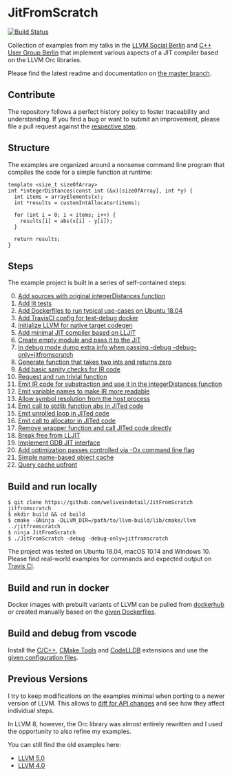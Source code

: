 # JitFromScratch

[![Build Status](https://travis-ci.org/weliveindetail/JitFromScratch.svg?branch=master)](https://travis-ci.org/weliveindetail/JitFromScratch/branches/)

Collection of examples from my talks in the [LLVM Social Berlin](https://www.meetup.com/de-DE/LLVM-Social-Berlin/) and [C++ User Group Berlin](https://www.meetup.com/de-DE/berlincplusplus/) that implement various aspects of a JIT compiler based on the LLVM Orc libraries.

Please find the latest readme and documentation on [the master branch](https://github.com/weliveindetail/JitFromScratch).

## Contribute

The repository follows a perfect history policy to foster traceability and understanding. If you find a bug or want to submit an improvement, please file a pull request against the [respective step](
https://github.com/weliveindetail/JitFromScratch/branches/all?query=llvm08/steps/A).

## Structure

The examples are organized around a nonsense command line program that compiles the code for a simple function at runtime:

```
template <size_t sizeOfArray>
int *integerDistances(const int (&x)[sizeOfArray], int *y) {
  int items = arrayElements(x);
  int *results = customIntAllocator(items);

  for (int i = 0; i < items; i++) {
    results[i] = abs(x[i] - y[i]);
  }

  return results;
}
```

## Steps

The example project is built in a series of self-contained steps:

0. [Add sources with original integerDistances function](https://github.com/weliveindetail/JitFromScratch/commit/1e459e7)
1. [Add lit tests](https://github.com/weliveindetail/JitFromScratch/commit/822acce)
2. [Add Dockerfiles to run typical use-cases on Ubuntu 18.04](https://github.com/weliveindetail/JitFromScratch/commit/bafa17e)
3. [Add TravisCI config for test-debug docker](https://github.com/weliveindetail/JitFromScratch/commit/fb5ea32)
4. [Initialize LLVM for native target codegen](https://github.com/weliveindetail/JitFromScratch/commit/9bf5f20)
5. [Add minimal JIT compiler based on LLJIT](https://github.com/weliveindetail/JitFromScratch/commit/58e6fea)
6. [Create empty module and pass it to the JIT](https://github.com/weliveindetail/JitFromScratch/commit/0143437)
7. [In debug mode dump extra info when passing -debug -debug-only=jitfromscratch](https://github.com/weliveindetail/JitFromScratch/commit/ec22b9a)
8. [Generate function that takes two ints and returns zero](https://github.com/weliveindetail/JitFromScratch/commit/3056f11)
9. [Add basic sanity checks for IR code](https://github.com/weliveindetail/JitFromScratch/commit/a8229d0)
10. [Request and run trivial function](https://github.com/weliveindetail/JitFromScratch/commit/afb42bd)
11. [Emit IR code for substraction and use it in the integerDistances function](https://github.com/weliveindetail/JitFromScratch/commit/5a2ff20)
12. [Emit variable names to make IR more readable](https://github.com/weliveindetail/JitFromScratch/commit/8bfbbef)
13. [Allow symbol resolution from the host process](https://github.com/weliveindetail/JitFromScratch/commit/78d8753)
14. [Emit call to stdlib function abs in JITed code](https://github.com/weliveindetail/JitFromScratch/commit/54964d7)
15. [Emit unrolled loop in JITed code](https://github.com/weliveindetail/JitFromScratch/commit/79c608f)
16. [Emit call to allocator in JITed code](https://github.com/weliveindetail/JitFromScratch/commit/a946c44)
17. [Remove wrapper function and call JITed code directly](https://github.com/weliveindetail/JitFromScratch/commit/8b8fcdd)
18. [Break free from LLJIT](https://github.com/weliveindetail/JitFromScratch/commit/98406a6)
19. [Implement GDB JIT interface](https://github.com/weliveindetail/JitFromScratch/commit/4e858ef)
20. [Add optimization passes controlled via -Ox command line flag](https://github.com/weliveindetail/JitFromScratch/commit/f4c7fb5)
21. [Simple name-based object cache](https://github.com/weliveindetail/JitFromScratch/commit/88175b1)
22. [Query cache upfront](https://github.com/weliveindetail/JitFromScratch/commit/95431ab)

## Build and run locally

```
$ git clone https://github.com/weliveindetail/JitFromScratch jitfromscratch
$ mkdir build && cd build
$ cmake -GNinja -DLLVM_DIR=/path/to/llvm-build/lib/cmake/llvm ../jitfromscratch
$ ninja JitFromScratch
$ ./JitFromScratch -debug -debug-only=jitfromscratch
```
The project was tested on Ubuntu 18.04, macOS 10.14 and Windows 10. Please find real-world examples for commands and expected output on [Travis CI](https://travis-ci.org/weliveindetail/JitFromScratch).

## Build and run in docker

Docker images with prebuilt variants of LLVM can be pulled from [dockerhub](https://cloud.docker.com/u/weliveindetail/repository/docker/weliveindetail/jitfromscratch) or created manually based on the [given Dockerfiles](https://github.com/weliveindetail/JitFromScratch/tree/master/docs/docker).

## Build and debug from vscode

Install the [C/C++](https://marketplace.visualstudio.com/items?itemName=ms-vscode.cpptools), [
CMake Tools](https://marketplace.visualstudio.com/items?itemName=vector-of-bool.cmake-tools) and [CodeLLDB](https://marketplace.visualstudio.com/items?itemName=vadimcn.vscode-lldb) extensions and use the [given configuration files](https://github.com/weliveindetail/JitFromScratch/tree/master/docs/vscode).

## Previous Versions

I try to keep modifications on the examples minimal when porting to a newer version of LLVM. This allows to [diff for API changes](https://github.com/weliveindetail/JitFromScratch/tree/master/versions/llvm50#previous-versions) and see how they affect individual steps.

In LLVM 8, however, the Orc library was almost entirely rewritten and I used the opportunity to also refine my examples.

You can still find the old examples here:

* [LLVM 5.0](https://github.com/weliveindetail/JitFromScratch/tree/master/versions/llvm50)
* [LLVM 4.0](https://github.com/weliveindetail/JitFromScratch/tree/master/versions/llvm40)
